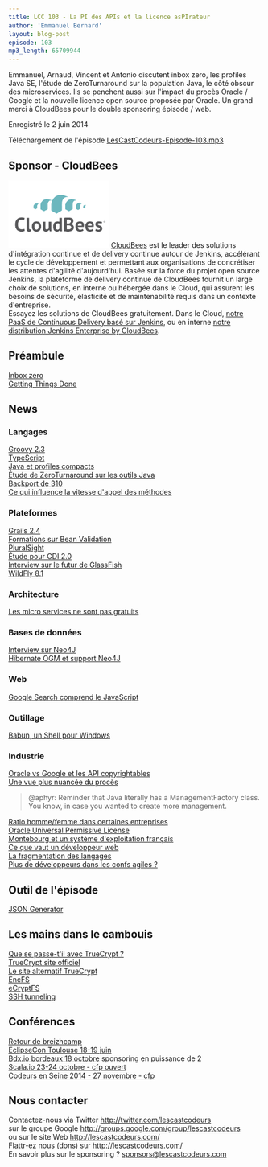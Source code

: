 ```yaml
---
title: LCC 103 - La PI des APIs et la licence asPIrateur
author: 'Emmanuel Bernard'
layout: blog-post
episode: 103
mp3_length: 65709944
---
```

Emmanuel, Arnaud, Vincent et Antonio discutent inbox zero, les profiles Java SE, l'étude de ZeroTurnaround sur 
la population Java, le côté obscur des microservices.
Ils se penchent aussi sur l'impact du procès Oracle / Google et la nouvelle licence open source proposée par Oracle.
Un grand merci à CloudBees pour le double sponsoring épisode / web.

Enregistré le 2 juin 2014

Téléchargement de l'épisode [LesCastCodeurs-Episode-103.mp3](http://traffic.libsyn.com/lescastcodeurs/LesCastCodeurs-Episode-103.mp3)  

## Sponsor - CloudBees

<p>
<img src="/images/promo/sponsors/cloudbees-200x134px.png" alt="Cloudbees" class="logo" />
<a href="http://cloudbees.com">CloudBees</a> est le leader des solutions d'intégration continue et de delivery continue autour de Jenkins,
accélérant le cycle de développement et permettant aux organisations de concrétiser les attentes d'agilité d'aujourd'hui.
Basée sur la force du projet open source Jenkins, la plateforme de delivery continue de CloudBees fournit un large choix de solutions, en interne ou hébergée dans le Cloud,
qui assurent les besoins de sécurité, élasticité et de maintenabilité requis dans un contexte d'entreprise.
<br/>
Essayez les solutions de CloudBees gratuitement. Dans le Cloud, <a href="https://www.cloudbees.com/signup">notre PaaS de Continuous Delivery basé sur Jenkins</a>,
ou en interne <a href="http://www.cloudbees.com/jenkins-enterprise-by-cloudbees-download.cb">notre distribution Jenkins Enterprise by CloudBees</a>.
</p>

## Préambule

[Inbox zero](http://www.43folders.com/izero)  
[Getting Things Done](http://gettingthingsdone.com)  

## News

### Langages

[Groovy 2.3](http://glaforge.appspot.com/article/groovy-2-3-0-is-out)  
[TypeScript](http://www.typescriptlang.org)  
[Java et profiles compacts](https://blogs.oracle.com/java-platform-group/entry/compact_profiles_space_and_security)  
[Étude de ZeroTurnaround sur les outils Java](http://zeroturnaround.com/rebellabs/java-tools-and-technologies-landscape-for-2014/)  
[Backport de 310](https://github.com/ThreeTen/threetenbp)  
[Ce qui influence la vitesse d'appel des méthodes](http://www.insightfullogic.com/blog/2014/may/12/fast-and-megamorphic-what-influences-method-invoca/)  

### Plateformes

[Grails 2.4](https://spring.io/blog/2014/05/21/grails-2-4-released)  
[Formations sur Bean Validation](http://beanvalidation.org/news/2014/05/28/training-materials/)  
[PluralSight](http://pluralsight.com/training)  
[Étude pour CDI 2.0](http://www.cdi-spec.org/news/2014/05/28/CDI-2_0-survey/)  
[Interview sur le futur de GlassFish](http://bit.ly/1k9Fnwv)  
[WildFly 8.1](https://community.jboss.org/wiki/WildFly810FinalReleaseNotes)  

### Architecture

[Les micro services ne sont pas gratuits](http://highscalability.com/blog/2014/4/8/microservices-not-a-free-lunch.html)  

### Bases de données

[Interview sur Neo4J](http://www.infoq.com/articles/data-modeling-graph-databases)  
[Hibernate OGM et support Neo4J](http://in.relation.to/Bloggers/HibernateOGM410Beta3IsOutBringingImprovedSupportForNeo4jQueryingAndMore)  

### Web

[Google Search comprend le JavaScript](http://googlewebmastercentral.blogspot.fr/2014/05/understanding-web-pages-better.html)  

### Outillage

[Babun, un Shell pour Windows](http://babun.github.io/?utm_content=buffer8c2c1&utm_medium=social&utm_source=twitter.com&utm_campaign=buffer)  

### Industrie

[Oracle vs Google et les API copyrightables](http://cio.economictimes.indiatimes.com/news/government-policy/oracle-wins-copyright-ruling-against-google-could-damage-software-industry/34932989)  
[Une vue plus nuancée du procès](http://blog.restlet.com/2014/05/17/key-quotes-from-java-api-copyright-case-between-oracle-and-google/)  

> @aphyr: Reminder that Java literally has a ManagementFactory class. You know, in case you wanted to create more management.

[Ratio homme/femme dans certaines entreprises](http://do-better.herokuapp.com/)  
[Oracle Universal Permissive License](http://h30499.www3.hp.com/t5/HP-Software-Solutions-Blog/Use-Oracle-s-UPL-Abandon-Your-Intellectual-Property/ba-p/6485626#.U4RIql5DwnE)  
[Montebourg et un système d'exploitation français](http://www.zdnet.fr/actualites/montebourg-serait-favorable-a-la-creation-d-un-os-made-in-france-xptdr-39801597.htm)  
[Ce que vaut un développeur web](http://aeon.co/magazine/living-together/james-somers-web-developer-money/)  
[La fragmentation des langages](http://redmonk.com/dberkholz/2014/05/02/github-language-trends-and-the-fragmenting-landscape/)  
[Plus de développeurs dans les confs agiles ?](http://agilewarrior.wordpress.com/2014/05/13/where-did-all-the-developers-go/)  

## Outil de l'épisode

[JSON Generator](http://www.json-generator.com/)  

## Les mains dans le cambouis

[Que se passe-t'il avec TrueCrypt ?](http://korben.info/truecrypt.html)  
[TrueCrypt site officiel](http://truecrypt.org)  
[Le site alternatif TrueCrypt](http://truecrypt.ch)  
[EncFS](http://www.arg0.net/encfs)  
[eCryptFS](http://ecryptfs.org)  
[SSH tunneling](http://blog.sensible.io/2014/05/17/ssh-tunnel-local-and-remote-port-forwarding-explained-with-examples.html)  

## Conférences

[Retour de breizhcamp](http://javagile.wordpress.com/2014/05/21/breizhcamp-2014-13/)  
[EclipseCon Toulouse 18-19 juin](https://www.eclipsecon.org/france2014/)  
[Bdx.io bordeaux 18 octobre](http://www.bdx.io/) sponsoring en puissance de 2  
[Scala.io 23-24 octobre - cfp ouvert](http://cfp.scala.io/)  
[Codeurs en Seine 2014 - 27 novembre - cfp](https://docs.google.com/forms/d/10s6T59UUYRsDudpQIzBJw_I2DBiEE0C_216zLg1KtWo/viewform)  

## Nous contacter

Contactez-nous via Twitter <http://twitter.com/lescastcodeurs>  
sur le groupe Google <http://groups.google.com/group/lescastcodeurs>  
ou sur le site Web <http://lescastcodeurs.com/>  
Flattr-ez nous (dons) sur <http://lescastcodeurs.com/>  
En savoir plus sur le sponsoring ? sponsors@lescastcodeurs.com
